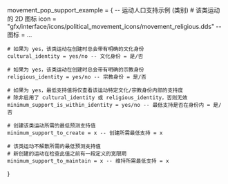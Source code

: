 ﻿movement_pop_support_example = { -- 运动人口支持示例 (类别)
    # 该类运动的 2D 图标
    icon = "gfx/interface/icons/political_movement_icons/movement_religious.dds" -- 图标 = ...

    # 如果为 yes，该类运动在创建时总会带有明确的文化身份
    cultural_identity = yes/no -- 文化身份 = 是/否

    # 如果为 yes，该类运动在创建时总会带有明确的宗教身份
    religious_identity = yes/no -- 宗教身份 = 是/否

    # 如果为 yes，最低支持值将仅查看该运动特定文化/宗教身份内部的支持度
    # 除非启用了 cultural_identity 或 religious_identity，否则无效
    minimum_support_is_within_identity = yes/no -- 最低支持是否在身份内 = 是/否

    # 创建该类运动所需的最低预测支持值
    minimum_support_to_create = x -- 创建所需最低支持 = x

    # 该类运动不解散所需的最低预测支持值
    # 新创建的运动在检查此值之前有一段定义的宽限期
    minimum_support_to_maintain = x -- 维持所需最低支持 = x
}